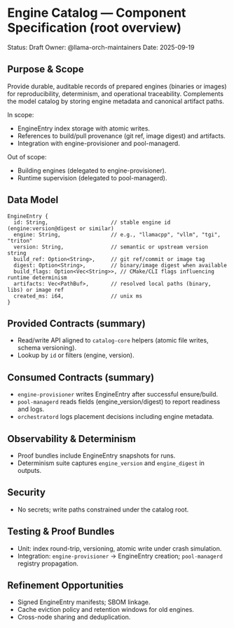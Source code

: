 # Engine Catalog — Component Specification (root overview)

Status: Draft
Owner: @llama-orch-maintainers
Date: 2025-09-19

## Purpose & Scope

Provide durable, auditable records of prepared engines (binaries or images) for reproducibility, determinism, and operational traceability. Complements the model catalog by storing engine metadata and canonical artifact paths.

In scope:
- EngineEntry index storage with atomic writes.
- References to build/pull provenance (git ref, image digest) and artifacts.
- Integration with engine-provisioner and pool-managerd.

Out of scope:
- Building engines (delegated to engine-provisioner).
- Runtime supervision (delegated to pool-managerd).

## Data Model

```
EngineEntry {
  id: String,                    // stable engine id (engine:version@digest or similar)
  engine: String,                // e.g., "llamacpp", "vllm", "tgi", "triton"
  version: String,               // semantic or upstream version string
  build_ref: Option<String>,     // git ref/commit or image tag
  digest: Option<String>,        // binary/image digest when available
  build_flags: Option<Vec<String>>, // CMake/CLI flags influencing runtime determinism
  artifacts: Vec<PathBuf>,       // resolved local paths (binary, libs) or image ref
  created_ms: i64,               // unix ms
}
```

## Provided Contracts (summary)

- Read/write API aligned to `catalog-core` helpers (atomic file writes, schema versioning).
- Lookup by `id` or filters (engine, version).

## Consumed Contracts (summary)

- `engine-provisioner` writes EngineEntry after successful ensure/build.
- `pool-managerd` reads fields (engine_version/digest) to report readiness and logs.
- `orchestratord` logs placement decisions including engine metadata.

## Observability & Determinism

- Proof bundles include EngineEntry snapshots for runs.
- Determinism suite captures `engine_version` and `engine_digest` in outputs.

## Security

- No secrets; write paths constrained under the catalog root.

## Testing & Proof Bundles

- Unit: index round-trip, versioning, atomic write under crash simulation.
- Integration: `engine-provisioner` → EngineEntry creation; `pool-managerd` registry propagation.

## Refinement Opportunities

- Signed EngineEntry manifests; SBOM linkage.
- Cache eviction policy and retention windows for old engines.
- Cross-node sharing and deduplication.
